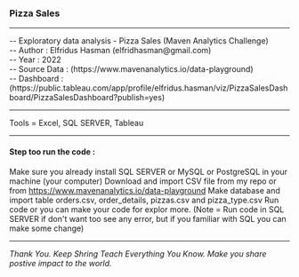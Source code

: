 <h3>Pizza Sales</h3><hr>
-- Exploratory data analysis - Pizza Sales (Maven Analytics Challenge)<br>
-- Author : Elfridus Hasman (elfridhasman@gmail.com)<br>
-- Year : 2022<br>
-- Source Data : (https://www.mavenanalytics.io/data-playground)<br>
-- Dashboard : (https://public.tableau.com/app/profile/elfridus.hasman/viz/PizzaSalesDashboard/PizzaSalesDashboard?publish=yes)<br><hr>

Tools = Excel, SQL SERVER, Tableau<hr>

<h4>Step too run the code :</h4>

Make sure you already install SQL SERVER or MySQL or PostgreSQL in your machine (your computer)
Download and import CSV file from my repo or from https://www.mavenanalytics.io/data-playground
Make database and import table orders.csv, order_details, pizzas.csv and pizza_type.csv
Run code or you can make your code for explor more.
(Note = Run code in SQL SERVER if don't want too see any error, but if you familiar with SQL you can make some change)
<hr><i>
Thank You. Keep Shring
Teach Everything You Know.
Make you share postive impact to the world.</i>
